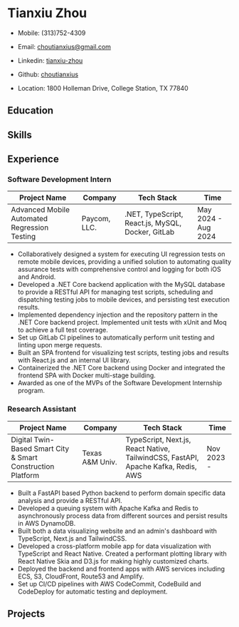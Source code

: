 # Tianxiu Zhou

- Mobile: (313)752-4309
- Email: [choutianxius@gmail.com](mailto:choutianxius@gmail.com)
- Linkedin: [tianxiu-zhou](https://www.linkedin.com/in/tianxiu-zhou)
- Github: [choutianxius](https://github.com/choutianxius)

- Location: 1800 Holleman Drive, College Station, TX 77840

## Education

## Skills

## Experience

### Software Development Intern

| Project Name                                 | Company      | Tech Stack                                        | Time                |
| -------------------------------------------- | ------------ | ------------------------------------------------- | ------------------- |
| Advanced Mobile Automated Regression Testing | Paycom, LLC. | .NET, TypeScript, React.js, MySQL, Docker, GitLab | May 2024 - Aug 2024 |

- Collaboratively designed a system for executing UI regression tests on remote mobile devices, providing a unified solution to automating quality assurance tests with comprehensive control and logging for both iOS and Android.
- Developed a .NET Core backend application with the MySQL database to provide a RESTful API for managing test scripts, scheduling and dispatching testing jobs to mobile devices, and persisting test execution results.
- Implemented dependency injection and the repository pattern in the .NET Core backend project. Implemented unit tests with xUnit and Moq to achieve a full test coverage.
- Set up GitLab CI pipelines to automatically perform unit testing and linting upon merge requests.
- Built an SPA frontend for visualizing test scripts, testing jobs and results with React.js and an internal UI library.
- Containerized the .NET Core backend using Docker and integrated the frontend SPA with Docker multi-stage building.
- Awarded as one of the MVPs of the Software Development Internship program.

### Research Assistant

| Project Name                                                | Company         | Tech Stack                                                   | Time       |
| ----------------------------------------------------------- | --------------- | ------------------------------------------------------------ | ---------- |
| Digital Twin-Based Smart City & Smart Construction Platform | Texas A&M Univ. | TypeScript, Next.js, React Native, TailwindCSS, FastAPI, Apache Kafka, Redis, AWS | Nov 2023 - |

- Built a FastAPI based Python backend to perform domain specific data analysis and provide a RESTful API.
- Developed a queuing system with Apache Kafka and Redis to asynchronously process data from different sources and persist results in AWS DynamoDB.
- Built both a data visualizing website and an admin's dashboard with TypeScript, Next.js and TailwindCSS.
- Developed a cross-platform mobile app for data visualization with TypeScript and React Native. Created a performant plotting library with React Native Skia and D3.js for making highly customized charts.
- Deployed the backend and frontend apps with AWS services including ECS, S3, CloudFront, Route53 and Amplify.
- Set up CI/CD pipelines with AWS CodeCommit, CodeBuild and CodeDeploy for automatic testing and deployment.

## Projects
